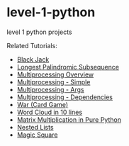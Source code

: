 # level-1-python
level 1 python projects

Related Tutorials:
- [Black Jack](https://pythonalgos.com/level-1-python-blackjack/)
- [Longest Palindromic Subsequence](https://pythonalgos.com/technical-interviews-finding-the-longest-palindrome/)
- [Multiprocessing Overview](https://pythonalgos.com/an-overview-of-multiprocessing-in-python/)
- [Multiprocessing - Simple](https://pythonalgos.com/run-multiple-functions-in-parallel-in-python3/)
- [Multiprocessing - Args](https://pythonalgos.com/python-multiprocessing-with-arguments/)
- [Multiprocessing - Dependencies](https://pythonalgos.com/python-multiprocessing-functions-with-dependencies/)
- [War (Card Game)](https://pythonalgos.com/level-1-python-war-card-game/)
- [Word Cloud in 10 lines](https://pythonalgos.com/create-a-word-cloud-in-10-lines-of-python/)
- [Matrix Multiplication in Pure Python](https://pythonalgos.com/level-1-python-pure-python-matrix-multiplication/)
- [Nested Lists](https://pythonalgos.com/nested-lists-in-python/)
- [Magic Square](https://pythonalgos.com/how-to-make-a-4x4-magic-square-in-python/)

